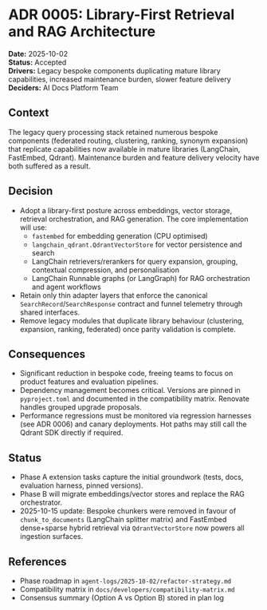 # ADR 0005: Library-First Retrieval and RAG Architecture

**Date:** 2025-10-02  
**Status:** Accepted  
**Drivers:** Legacy bespoke components duplicating mature library capabilities, increased maintenance burden, slower feature delivery  
**Deciders:** AI Docs Platform Team

## Context

The legacy query processing stack retained numerous bespoke components
(federated routing, clustering, ranking, synonym expansion) that replicate
capabilities now available in mature libraries (LangChain, FastEmbed, Qdrant).
Maintenance burden and feature delivery velocity have both suffered as a
result.

## Decision

- Adopt a library-first posture across embeddings, vector storage, retrieval
  orchestration, and RAG generation. The core implementation will use:
  - `fastembed` for embedding generation (CPU optimised)
  - `langchain_qdrant.QdrantVectorStore` for vector persistence and search
  - LangChain retrievers/rerankers for query expansion, grouping, contextual
    compression, and personalisation
  - LangChain Runnable graphs (or LangGraph) for RAG orchestration and agent
    workflows
- Retain only thin adapter layers that enforce the canonical
  `SearchRecord`/`SearchResponse` contract and funnel telemetry through shared
  interfaces.
- Remove legacy modules that duplicate library behaviour (clustering,
  expansion, ranking, federated) once parity validation is complete.

## Consequences

- Significant reduction in bespoke code, freeing teams to focus on product
  features and evaluation pipelines.
- Dependency management becomes critical. Versions are pinned in
  `pyproject.toml` and documented in the compatibility matrix. Renovate
  handles grouped upgrade proposals.
- Performance regressions must be monitored via regression harnesses (see ADR 0006) and canary deployments. Hot paths may still call the Qdrant SDK
  directly if required.

## Status

- Phase A extension tasks capture the initial groundwork (tests, docs,
  evaluation harness, pinned versions).
- Phase B will migrate embeddings/vector stores and replace the RAG
  orchestrator.
- 2025-10-15 update: Bespoke chunkers were removed in favour of
  `chunk_to_documents` (LangChain splitter matrix) and FastEmbed dense+sparse
  hybrid retrieval via `QdrantVectorStore` now powers all ingestion surfaces.

## References

- Phase roadmap in `agent-logs/2025-10-02/refactor-strategy.md`
- Compatibility matrix in `docs/developers/compatibility-matrix.md`
- Consensus summary (Option A vs Option B) stored in plan log
